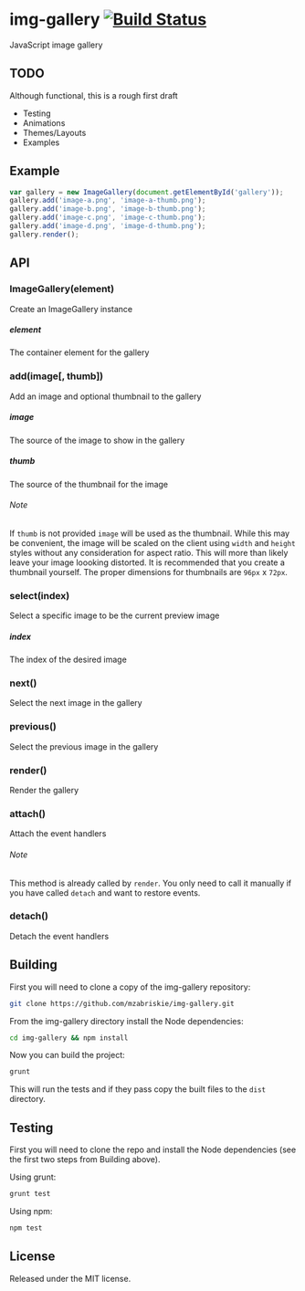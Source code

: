 img-gallery [![Build Status](https://travis-ci.org/mzabriskie/img-gallery.png?branch=master)](https://travis-ci.org/mzabriskie/img-gallery)
===========

JavaScript image gallery

## TODO
Although functional, this is a rough first draft

* Testing
* Animations
* Themes/Layouts
* Examples

## Example

```js
var gallery = new ImageGallery(document.getElementById('gallery'));
gallery.add('image-a.png', 'image-a-thumb.png');
gallery.add('image-b.png', 'image-b-thumb.png');
gallery.add('image-c.png', 'image-c-thumb.png');
gallery.add('image-d.png', 'image-d-thumb.png');
gallery.render();
```

## API

### ImageGallery(element)
Create an ImageGallery instance

##### element
The container element for the gallery

### add(image[, thumb])
Add an image and optional thumbnail to the gallery

##### image
The source of the image to show in the gallery

##### thumb
The source of the thumbnail for the image

###### Note
If `thumb` is not provided `image` will be used as the thumbnail. While this may be convenient, the image will be scaled on the client using `width` and `height` styles without any consideration for aspect ratio. This will more than likely leave your image loooking distorted. It is recommended that you create a thumbnail yourself. The proper dimensions for thumbnails are `96px` x `72px`.

### select(index)
Select a specific image to be the current preview image

##### index
The index of the desired image

### next()
Select the next image in the gallery

### previous()
Select the previous image in the gallery

### render()
Render the gallery

### attach()
Attach the event handlers

###### Note
This method is already called by `render`. You only need to call it manually if you have called `detach` and want to restore events.

### detach()
Detach the event handlers

## Building

First you will need to clone a copy of the img-gallery repository:

```bash
git clone https://github.com/mzabriskie/img-gallery.git
```

From the img-gallery directory install the Node dependencies:

```bash
cd img-gallery && npm install
```

Now you can build the project:

```bash
grunt
```

This will run the tests and if they pass copy the built files to the `dist` directory.

## Testing

First you will need to clone the repo and install the Node dependencies (see the first two steps from Building above).

Using grunt:

```bash
grunt test
```

Using npm:

```bash
npm test
```

## License

Released under the MIT license.
